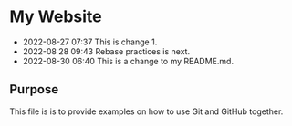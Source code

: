 # My Website

* 2022-08-27 07:37 This is change 1.
* 2022-08 28 09:43 Rebase practices is next.
* 2022-08-30 06:40 This is a change to my README.md.

## Purpose
This file is is to provide examples 
on how to use Git and GitHub together.
